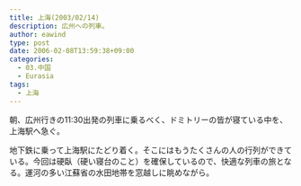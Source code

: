 ```yaml
---
title: 上海(2003/02/14)
description: 広州への列車。
author: eawind
type: post
date: 2006-02-08T13:59:38+09:00
categories:
  - 03.中国
  - Eurasia
tags:
  - 上海
---
```

朝、広州行きの11:30出発の列車に乗るべく、ドミトリーの皆が寝ている中を、上海駅へ急ぐ。

地下鉄に乗って上海駅にたどり着く。そこにはもうたくさんの人の行列ができている。今回は硬臥（硬い寝台のこと）を確保しているので、快適な列車の旅となる。運河の多い江蘇省の水田地帯を窓越しに眺めながら。
